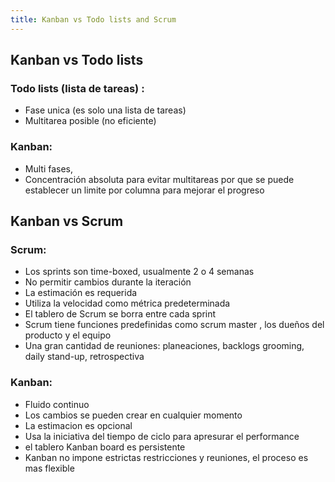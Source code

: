 ```yaml
---
title: Kanban vs Todo lists and Scrum
---
```


Kanban vs Todo lists
--------------------

### Todo lists (lista de tareas) :

- Fase unica (es solo una lista de tareas)
- Multitarea posible (no eficiente)

### Kanban:

- Multi fases,
- Concentración absoluta para evitar multitareas por que se puede establecer un limite por columna para mejorar el progreso


Kanban vs Scrum
---------------

### Scrum:

- Los sprints son time-boxed, usualmente 2 o 4 semanas
- No permitir cambios durante la iteración
- La estimación es requerida
- Utiliza la velocidad como métrica predeterminada
- El tablero de Scrum se borra entre cada sprint
- Scrum tiene funciones predefinidas como scrum master , los dueños del producto y el equipo
- Una gran cantidad de reuniones: planeaciones, backlogs grooming, daily stand-up, retrospectiva

### Kanban:

- Fluido continuo
- Los cambios se pueden crear en cualquier momento
- La estimacion es opcional
- Usa la iniciativa del tiempo de ciclo para apresurar el performance
- el tablero Kanban board es persistente
- Kanban no impone estrictas restricciones y reuniones, el proceso es mas flexible
